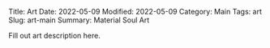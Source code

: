 Title: Art
Date: 2022-05-09
Modified: 2022-05-09
Category: Main
Tags: art
Slug: art-main
Summary: Material Soul Art

Fill out art description here.
